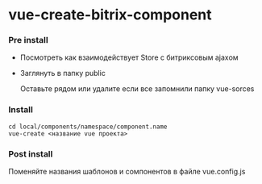 # vue-create-bitrix-component

### Pre install

- Посмотреть как взаимодействует Store с битриксовым ajaxом
- Заглянуть в папку public


  Оставьте рядом или удалите если все запомнили папку vue-sorces


### Install
```
cd local/components/namespace/component.name
vue-create <название vue проекта>
```

### Post install

Поменяйте названия шаблонов и сомпонентов в файле vue.config.js


